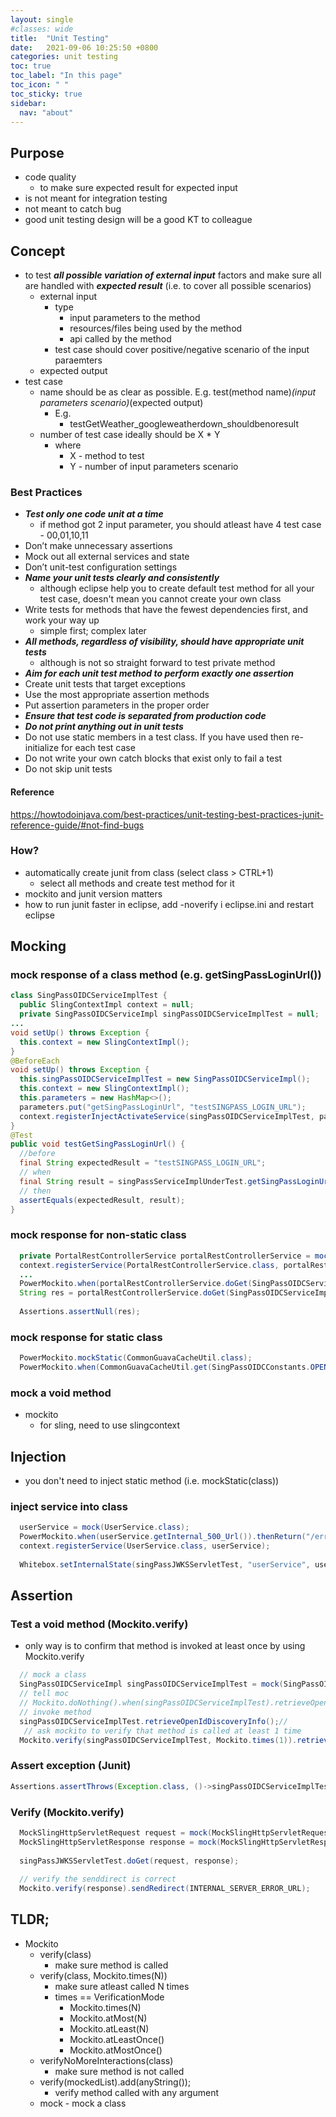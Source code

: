 ```yaml
---
layout: single
#classes: wide
title:  "Unit Testing"
date:   2021-09-06 10:25:50 +0800
categories: unit testing
toc: true
toc_label: "In this page"
toc_icon: " "
toc_sticky: true
sidebar:
  nav: "about"
---
```


## Purpose

* code quality
  * to make sure expected result for expected input
* is not meant for integration testing
* not meant to catch bug
* good unit testing design will be a good KT to colleague

## Concept

* to test ***all possible variation of external input*** factors and make sure all are handled with ***expected result*** (i.e. to cover all possible scenarios)
  * external input
    * type
      * input parameters to the method
      * resources/files being used by the method
      * api called by the method
    * test case should cover positive/negative scenario of the input paraemters
  * expected output
* test case
  * name should be as clear as possible. E.g. test(method name)_(input parameters scenario)_(expected output)
    * E.g.
      * testGetWeather_googleweatherdown_shouldbenoresult
  * number of test case ideally should be X * Y
    * where
      * X - method to test
      * Y - number of input parameters scenario

### Best Practices

* ***Test only one code unit at a time***
  * if method got 2 input parameter, you should atleast have 4 test case - 00,01,10,11
* Don’t make unnecessary assertions
* Mock out all external services and state
* Don’t unit-test configuration settings
* ***Name your unit tests clearly and consistently***
  * although eclipse help you to create default test method for all your test case, doesn't mean you cannot create your own class
* Write tests for methods that have the fewest dependencies first, and work your way up
  * simple first; complex later
* ***All methods, regardless of visibility, should have appropriate unit tests***
  * although is not so straight forward to test private method
* ***Aim for each unit test method to perform exactly one assertion***
* Create unit tests that target exceptions
* Use the most appropriate assertion methods
* Put assertion parameters in the proper order
* ***Ensure that test code is separated from production code***
* ***Do not print anything out in unit tests***
* Do not use static members in a test class. If you have used then re-initialize for each test case
* Do not write your own catch blocks that exist only to fail a test
* Do not skip unit tests

#### Reference

<https://howtodoinjava.com/best-practices/unit-testing-best-practices-junit-reference-guide/#not-find-bugs>

### How?

* automatically create junit from class (select class > CTRL+1)
  * select all methods and create test method for it
* mockito and junit version matters
* how to run junit faster in eclipse, add -noverify i eclipse.ini and restart eclipse

## Mocking

### mock response of a class method (e.g. getSingPassLoginUrl())

```java
class SingPassOIDCServiceImplTest {
  public SlingContextImpl context = null;
  private SingPassOIDCServiceImpl singPassOIDCServiceImplTest = null;
...
void setUp() throws Exception {
  this.context = new SlingContextImpl();
}
@BeforeEach
void setUp() throws Exception {
  this.singPassOIDCServiceImplTest = new SingPassOIDCServiceImpl();
  this.context = new SlingContextImpl();
  this.parameters = new HashMap<>();
  parameters.put("getSingPassLoginUrl", "testSINGPASS_LOGIN_URL");
  context.registerInjectActivateService(singPassOIDCServiceImplTest, parameters);
}
@Test
public void testGetSingPassLoginUrl() {
  //before
  final String expectedResult = "testSINGPASS_LOGIN_URL";
  // when
  final String result = singPassServiceImplUnderTest.getSingPassLoginUrl();
  // then
  assertEquals(expectedResult, result);
}
```

### mock response for non-static class

```java
  private PortalRestControllerService portalRestControllerService = mock(PortalRestControllerService.class);
  context.registerService(PortalRestControllerService.class, portalRestControllerService);
  ...
  PowerMockito.when(portalRestControllerService.doGet(SingPassOIDCServiceImpl.OPENID_DISCOVERY_URL, null)).thenReturn(null);
  String res = portalRestControllerService.doGet(SingPassOIDCServiceImpl.OPENID_DISCOVERY_URL, null);
  
  Assertions.assertNull(res);
```

### mock response for static class

```java
  PowerMockito.mockStatic(CommonGuavaCacheUtil.class);
  PowerMockito.when(CommonGuavaCacheUtil.get(SingPassOIDCConstants.OPENID_DISCOVERY_INFO)).thenReturn((String)singPassOIDCOpenDiscoveryJSON);
```

### mock a void method


* mockito
  * for sling, need to use slingcontext

## Injection

* you don't need to inject static method (i.e. mockStatic(class))

### inject service into class

```java
  userService = mock(UserService.class);
  PowerMockito.when(userService.getInternal_500_Url()).thenReturn("/errors/internal-server-error.html");
  context.registerService(UserService.class, userService);
  
  Whitebox.setInternalState(singPassJWKSServletTest, "userService", userService);
```

## Assertion

### Test a void method (Mockito.verify)

* only way is to confirm that method is invoked at least once by using Mockito.verify

```java
  // mock a class
  SingPassOIDCServiceImpl singPassOIDCServiceImplTest = mock(SingPassOIDCServiceImpl.class);
  // tell moc
  // Mockito.doNothing().when(singPassOIDCServiceImplTest).retrieveOpenIdDiscoveryInfo();
  // invoke method
  singPassOIDCServiceImplTest.retrieveOpenIdDiscoveryInfo();//
   // ask mockito to verify that method is called at least 1 time
  Mockito.verify(singPassOIDCServiceImplTest, Mockito.times(1)).retrieveOpenIdDiscoveryInfo();
```

### Assert exception (Junit)

```java
Assertions.assertThrows(Exception.class, ()->singPassOIDCServiceImplTest.retrieveOpenIdDiscoveryInfo());
```

### Verify (Mockito.verify)

```java
  MockSlingHttpServletRequest request = mock(MockSlingHttpServletRequest.class);
  MockSlingHttpServletResponse response = mock(MockSlingHttpServletResponse.class);
  
  singPassJWKSServletTest.doGet(request, response);
  
  // verify the senddirect is correct
  Mockito.verify(response).sendRedirect(INTERNAL_SERVER_ERROR_URL);
```

## TLDR; 

* Mockito
  * verify(class)
    * make sure method is called
  * verify(class, Mockito.times(N))
    * make sure atleast called N times
    * times == VerificationMode
      * Mockito.times(N)
      * Mockito.atMost(N)
      * Mockito.atLeast(N)
      * Mockito.atLeastOnce()
      * Mockito.atMostOnce()
  * verifyNoMoreInteractions(class)
    * make sure method is not called
  * verify(mockedList).add(anyString());
    * verify method called with any argument
  * mock - mock a class
